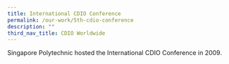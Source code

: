 ```yaml
---
title: International CDIO Conference
permalink: /our-work/5th-cdio-conference
description: ""
third_nav_title: CDIO Worldwide
---
```

Singapore Polytechnic hosted the International CDIO Conference in 2009.